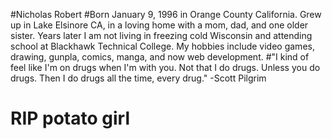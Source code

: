#Nicholas Robert
#Born January 9, 1996 in Orange County California. Grew up in Lake Elsinore CA, in a loving home with a mom, dad, and one older sister. Years later I am not living in freezing cold Wisconsin and attending school at Blackhawk Technical College. My hobbies include video games, drawing, gunpla, comics, manga, and now web development. 
#"I kind of feel like I'm on drugs when I'm with you. Not that I do drugs. Unless you do drugs. Then I do drugs all the time, every drug." -Scott Pilgrim
# RIP potato girl
